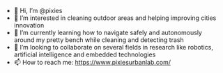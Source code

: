 - 👋 Hi, I’m @pixies
- 👀 I’m interested in cleaning outdoor areas and helping improving cities innovation
- 🌱 I’m currently learning how to navigate safely and autonomously around my pretty bench while cleaning and detecting trash
- 💞️ I’m looking to collaborate on several fields in research like robotics, artificial intelligence and embedded technologies
- 📫 How to reach me: https://www.pixiesurbanlab.com/

<!---
pixies-dev/pixies-dev is a ✨ special ✨ repository because its `README.md` (this file) appears on your GitHub profile.
You can click the Preview link to take a look at your changes.
--->
